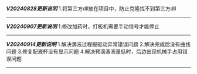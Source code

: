 *********************V20240828更新说明*********************
1.将第三方dll放在项目中，防止克隆找不到第三方dll
**********************************************************

*********************V20240907更新说明*********************
1.修改加药时，打板机需要手动信号才能停止
**********************************************************

*********************V20240914更新说明*********************
1.解决滴液过程报驱动异常错误问题
2.解决完成后没有曲线问题
3.修复配液杯没有显示问题
4.解决预滴液液量低时，后边出现机械手占用错误问题
**********************************************************
